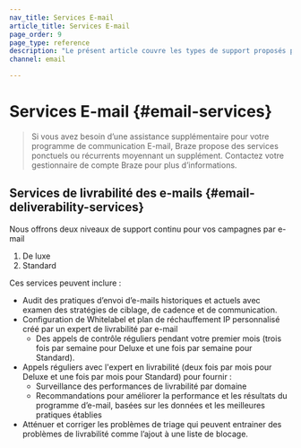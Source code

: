 ```yaml
---
nav_title: Services E-mail
article_title: Services E-mail
page_order: 9
page_type: reference
description: "Le présent article couvre les types de support proposés par Braze pour vos campagnes d’e-mail."
channel: email

---
```


# Services E-mail {#email-services}

> Si vous avez besoin d’une assistance supplémentaire pour votre programme de communication E-mail, Braze propose des services ponctuels ou récurrents moyennant un supplément.  Contactez votre gestionnaire de compte Braze pour plus d’informations.

## Services de livrabilité des e-mails {#email-deliverability-services}

Nous offrons deux niveaux de support continu pour vos campagnes par e-mail
1. De luxe  
2. Standard 

Ces services peuvent inclure :

- Audit des pratiques d’envoi d’e-mails historiques et actuels avec examen des stratégies de ciblage, de cadence et de communication.
- Configuration de Whitelabel et plan de réchauffement IP personnalisé créé par un expert de livrabilité par e-mail
  - Des appels de contrôle réguliers pendant votre premier mois (trois fois par semaine pour Deluxe et une fois par semaine pour Standard).
- Appels réguliers avec l'expert en livrabilité (deux fois par mois pour Deluxe et une fois par mois pour Standard) pour fournir :
  - Surveillance des performances de livrabilité par domaine
  - Recommandations pour améliorer la performance et les résultats du programme d’e-mail, basées sur les données et les meilleures pratiques établies
- Atténuer et corriger les problèmes de triage qui peuvent entrainer des problèmes de livrabilité comme l’ajout à une liste de blocage.

